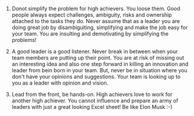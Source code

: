 1. Donot simplify the problem for high achievers. You loose them. Good people always expect challenges, ambiguity, risks and ownership attached to the tasks they do. Never assume that as a leader you are doing great job by disambiguiting, simplifying and make the job easy for your team. You are insulting and demotivating by simplifying the problems!

2. A good leader is a good listener. Never break in between when your team members are putting up their point. You are at risk of missing out an interesting idea and also one step forward in killing an innovation and leader from bein born in your team. 
But, never be in situation where you don't have your opinions and suggestions. Your team is looking up to you as a leader with opinion and vision.

3. Lead from the front, be hands-on. High achievers love to work for another high achiever. You cannot influence and prepare an army of leaders with just a great looking Excel sheet! Be like Elon Musk :-)
